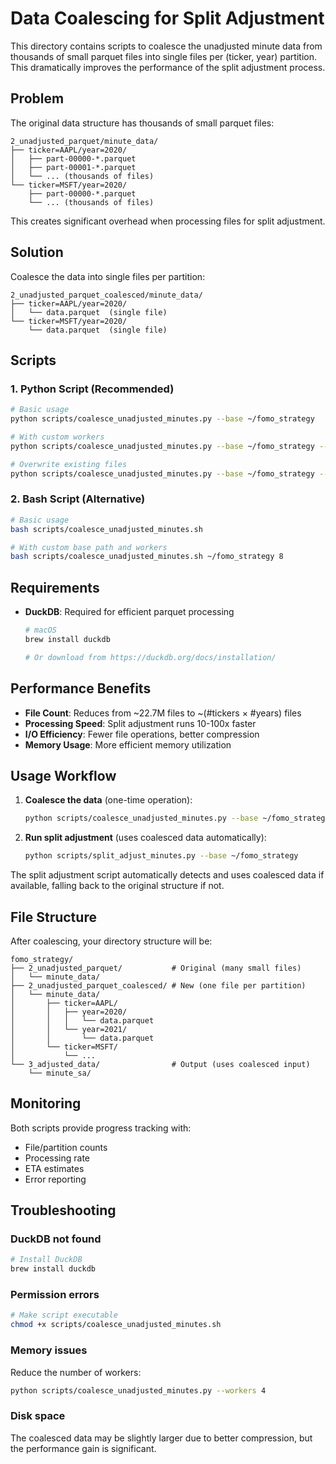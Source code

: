 # Data Coalescing for Split Adjustment

This directory contains scripts to coalesce the unadjusted minute data from thousands of small parquet files into single files per (ticker, year) partition. This dramatically improves the performance of the split adjustment process.

## Problem

The original data structure has thousands of small parquet files:
```
2_unadjusted_parquet/minute_data/
├── ticker=AAPL/year=2020/
│   ├── part-00000-*.parquet
│   ├── part-00001-*.parquet
│   └── ... (thousands of files)
└── ticker=MSFT/year=2020/
    ├── part-00000-*.parquet
    └── ... (thousands of files)
```

This creates significant overhead when processing files for split adjustment.

## Solution

Coalesce the data into single files per partition:
```
2_unadjusted_parquet_coalesced/minute_data/
├── ticker=AAPL/year=2020/
│   └── data.parquet  (single file)
└── ticker=MSFT/year=2020/
    └── data.parquet  (single file)
```

## Scripts

### 1. Python Script (Recommended)
```bash
# Basic usage
python scripts/coalesce_unadjusted_minutes.py --base ~/fomo_strategy

# With custom workers
python scripts/coalesce_unadjusted_minutes.py --base ~/fomo_strategy --workers 8

# Overwrite existing files
python scripts/coalesce_unadjusted_minutes.py --base ~/fomo_strategy --overwrite
```

### 2. Bash Script (Alternative)
```bash
# Basic usage
bash scripts/coalesce_unadjusted_minutes.sh

# With custom base path and workers
bash scripts/coalesce_unadjusted_minutes.sh ~/fomo_strategy 8
```

## Requirements

- **DuckDB**: Required for efficient parquet processing
  ```bash
  # macOS
  brew install duckdb
  
  # Or download from https://duckdb.org/docs/installation/
  ```

## Performance Benefits

- **File Count**: Reduces from ~22.7M files to ~(#tickers × #years) files
- **Processing Speed**: Split adjustment runs 10-100x faster
- **I/O Efficiency**: Fewer file operations, better compression
- **Memory Usage**: More efficient memory utilization

## Usage Workflow

1. **Coalesce the data** (one-time operation):
   ```bash
   python scripts/coalesce_unadjusted_minutes.py --base ~/fomo_strategy
   ```

2. **Run split adjustment** (uses coalesced data automatically):
   ```bash
   python scripts/split_adjust_minutes.py --base ~/fomo_strategy
   ```

The split adjustment script automatically detects and uses coalesced data if available, falling back to the original structure if not.

## File Structure

After coalescing, your directory structure will be:
```
fomo_strategy/
├── 2_unadjusted_parquet/           # Original (many small files)
│   └── minute_data/
├── 2_unadjusted_parquet_coalesced/ # New (one file per partition)
│   └── minute_data/
│       ├── ticker=AAPL/
│       │   ├── year=2020/
│       │   │   └── data.parquet
│       │   └── year=2021/
│       │       └── data.parquet
│       └── ticker=MSFT/
│           └── ...
└── 3_adjusted_data/                # Output (uses coalesced input)
    └── minute_sa/
```

## Monitoring

Both scripts provide progress tracking with:
- File/partition counts
- Processing rate
- ETA estimates
- Error reporting

## Troubleshooting

### DuckDB not found
```bash
# Install DuckDB
brew install duckdb
```

### Permission errors
```bash
# Make script executable
chmod +x scripts/coalesce_unadjusted_minutes.sh
```

### Memory issues
Reduce the number of workers:
```bash
python scripts/coalesce_unadjusted_minutes.py --workers 4
```

### Disk space
The coalesced data may be slightly larger due to better compression, but the performance gain is significant. 